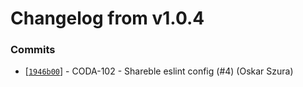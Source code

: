 # Changelog from v1.0.4
### Commits
* [[`1946b00`](http://github.com/coda-it/eslint-config-codait/commit/1946b00261ea2319e92be443818f7cbe0625e383)] - CODA-102 - Shareble eslint config (#4) (Oskar Szura)